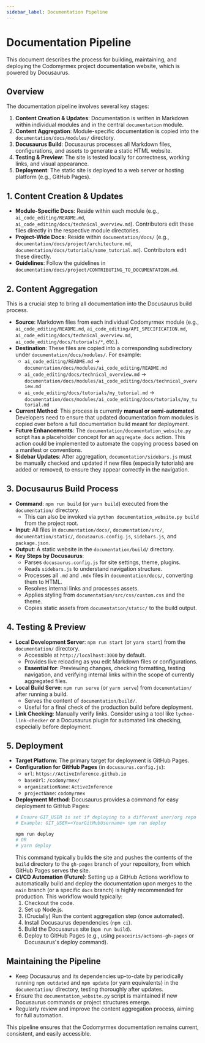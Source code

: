 ```yaml
---
sidebar_label: Documentation Pipeline
---
```


# Documentation Pipeline

This document describes the process for building, maintaining, and deploying the Codomyrmex project documentation website, which is powered by Docusaurus.

## Overview

The documentation pipeline involves several key stages:

1.  **Content Creation & Updates**: Documentation is written in Markdown within individual modules and in the central `documentation` module.
2.  **Content Aggregation**: Module-specific documentation is copied into the `documentation/docs/modules/` directory.
3.  **Docusaurus Build**: Docusaurus processes all Markdown files, configurations, and assets to generate a static HTML website.
4.  **Testing & Preview**: The site is tested locally for correctness, working links, and visual appearance.
5.  **Deployment**: The static site is deployed to a web server or hosting platform (e.g., GitHub Pages).

## 1. Content Creation & Updates

-   **Module-Specific Docs**: Reside within each module (e.g., `ai_code_editing/README.md`, `ai_code_editing/docs/technical_overview.md`). Contributors edit these files directly in the respective module directories.
-   **Project-Wide Docs**: Reside within `documentation/docs/` (e.g., `documentation/docs/project/architecture.md`, `documentation/docs/tutorials/some_tutorial.md`). Contributors edit these directly.
-   **Guidelines**: Follow the guidelines in `documentation/docs/project/CONTRIBUTING_TO_DOCUMENTATION.md`.

## 2. Content Aggregation

This is a crucial step to bring all documentation into the Docusaurus build process.

-   **Source**: Markdown files from each individual Codomyrmex module (e.g., `ai_code_editing/README.md`, `ai_code_editing/API_SPECIFICATION.md`, `ai_code_editing/docs/technical_overview.md`, `ai_code_editing/docs/tutorials/*`, etc.).
-   **Destination**: These files are copied into a corresponding subdirectory under `documentation/docs/modules/`. For example:
    -   `ai_code_editing/README.md` &rarr; `documentation/docs/modules/ai_code_editing/README.md`
    -   `ai_code_editing/docs/technical_overview.md` &rarr; `documentation/docs/modules/ai_code_editing/docs/technical_overview.md`
    -   `ai_code_editing/docs/tutorials/my_tutorial.md` &rarr; `documentation/docs/modules/ai_code_editing/docs/tutorials/my_tutorial.md`
-   **Current Method**: This process is currently **manual or semi-automated**. Developers need to ensure that updated documentation from modules is copied over before a full documentation build meant for deployment.
-   **Future Enhancements**: The `documentation/documentation_website.py` script has a placeholder concept for an `aggregate_docs` action. This action could be implemented to automate the copying process based on a manifest or conventions.
-   **Sidebar Updates**: After aggregation, `documentation/sidebars.js` must be manually checked and updated if new files (especially tutorials) are added or removed, to ensure they appear correctly in the navigation.

## 3. Docusaurus Build Process

-   **Command**: `npm run build` (or `yarn build`) executed from the `documentation/` directory.
    -   This can also be invoked via `python documentation_website.py build` from the project root.
-   **Input**: All files in `documentation/docs/`, `documentation/src/`, `documentation/static/`, `docusaurus.config.js`, `sidebars.js`, and `package.json`.
-   **Output**: A static website in the `documentation/build/` directory.
-   **Key Steps by Docusaurus**:
    -   Parses `docusaurus.config.js` for site settings, theme, plugins.
    -   Reads `sidebars.js` to understand navigation structure.
    -   Processes all `.md` and `.mdx` files in `documentation/docs/`, converting them to HTML.
    -   Resolves internal links and processes assets.
    -   Applies styling from `documentation/src/css/custom.css` and the theme.
    -   Copies static assets from `documentation/static/` to the build output.

## 4. Testing & Preview

-   **Local Development Server**: `npm run start` (or `yarn start`) from the `documentation/` directory.
    -   Accessible at `http://localhost:3000` by default.
    -   Provides live reloading as you edit Markdown files or configurations.
    -   **Essential for**: Previewing changes, checking formatting, testing navigation, and verifying internal links within the scope of currently aggregated files.
-   **Local Build Serve**: `npm run serve` (or `yarn serve`) from `documentation/` after running a build.
    -   Serves the content of `documentation/build/`.
    -   Useful for a final check of the production build before deployment.
-   **Link Checking**: Manually verify links. Consider using a tool like `lychee-link-checker` or a Docusaurus plugin for automated link checking, especially before deployment.

## 5. Deployment

-   **Target Platform**: The primary target for deployment is GitHub Pages.
-   **Configuration for GitHub Pages** (in `docusaurus.config.js`):
    -   `url`: `https://ActiveInference.github.io`
    -   `baseUrl`: `/codomyrmex/`
    -   `organizationName`: `ActiveInference`
    -   `projectName`: `codomyrmex`
-   **Deployment Method**: Docusaurus provides a command for easy deployment to GitHub Pages:
    ```bash
    # Ensure GIT_USER is set if deploying to a different user/org repo
    # Example: GIT_USER=<YourGitHubUsername> npm run deploy
    
    npm run deploy
    # OR
    # yarn deploy
    ```
    This command typically builds the site and pushes the contents of the `build` directory to the `gh-pages` branch of your repository, from which GitHub Pages serves the site.
-   **CI/CD Automation (Future)**: Setting up a GitHub Actions workflow to automatically build and deploy the documentation upon merges to the `main` branch (or a specific `docs` branch) is highly recommended for production. This workflow would typically:
    1.  Checkout the code.
    2.  Set up Node.js.
    3.  (Crucially) Run the content aggregation step (once automated).
    4.  Install Docusaurus dependencies (`npm ci`).
    5.  Build the Docusaurus site (`npm run build`).
    6.  Deploy to GitHub Pages (e.g., using `peaceiris/actions-gh-pages` or Docusaurus's deploy command).

## Maintaining the Pipeline

-   Keep Docusaurus and its dependencies up-to-date by periodically running `npm outdated` and `npm update` (or yarn equivalents) in the `documentation/` directory, testing thoroughly after updates.
-   Ensure the `documentation_website.py` script is maintained if new Docusaurus commands or project structures emerge.
-   Regularly review and improve the content aggregation process, aiming for full automation.

This pipeline ensures that the Codomyrmex documentation remains current, consistent, and easily accessible. 